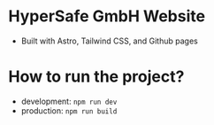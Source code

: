 # HyperSafe GmbH Website

- Built with Astro, Tailwind CSS, and Github pages

# How to run the project?

- development: `npm run dev`
- production: `npm run build`